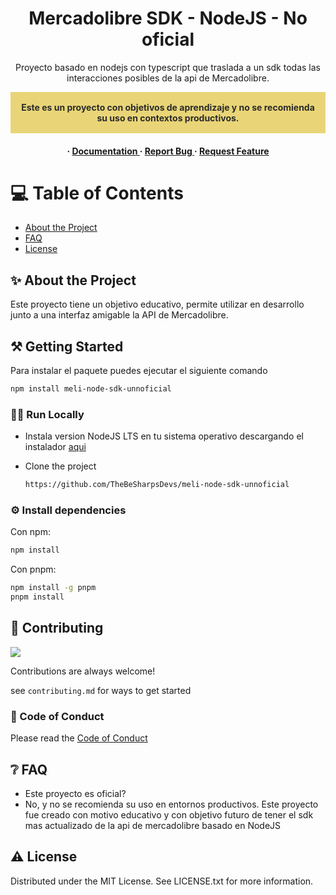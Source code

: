 <div align='center'>
<h1>Mercadolibre SDK - NodeJS - No oficial</h1>
<p>Proyecto basado en nodejs con typescript que traslada a un sdk todas las interacciones posibles de la api de Mercadolibre. 
</p><p style="background-color:#E9D577; color: #2b2b2b; font-weight: bold; padding: 1rem;">Este es un proyecto con objetivos de aprendizaje y no se recomienda su uso en contextos productivos.</p>

<h4> <span> · </span> <a href="https://github.com/ifritzler/meli-node-sdk-unnoficial/blob/master/README.md"> Documentation </a> <span> · </span> <a href="https://github.com/ifritzler/meli-node-sdk-unnoficial/issues"> Report Bug </a> <span> · </span> <a href="https://github.com/ifritzler/meli-node-sdk-unnoficial/issues"> Request Feature </a> </h4>
</div>

# 💻 Table of Contents

- [About the Project](#star2-about-the-project)
- [FAQ](#grey_question-faq)
- [License](#warning-license)


## ✨ About the Project
Este proyecto tiene un objetivo educativo, permite utilizar en desarrollo junto a una interfaz amigable la API de Mercadolibre. 
## ⚒️ Getting Started

Para instalar el paquete puedes ejecutar el siguiente comando

```bash
npm install meli-node-sdk-unnoficial
```

### 🏃‍♀️ Run Locally

- Instala version NodeJS LTS en tu sistema operativo descargando el instalador [aqui](https://nodejs.org/en)

- Clone the project

    ```bash
    https://github.com/TheBeSharpsDevs/meli-node-sdk-unnoficial
    ```

### ⚙️ Install dependencies

Con npm:
```bash
npm install
```
Con pnpm:
```bash
npm install -g pnpm
pnpm install
```


## 🌊 Contributing

<a href="https://github.com/TheBeSharpsDevs/meli-node-sdk-unnoficial/graphs/contributors"> <img src="https://contrib.rocks/image?repo=Louis3797/awesome-readme-template" /> </a>

Contributions are always welcome!

see `contributing.md` for ways to get started

### 📄 Code of Conduct

Please read the [Code of Conduct](https://github.com/TheBeSharpsDevs/meli-node-sdk-unnoficial/blob/master/CODE_OF_CONDUCT.md)

## ❔ FAQ

- Este proyecto es oficial?
- No, y no se recomienda su uso en entornos productivos. Este proyecto fue creado con motivo educativo y con objetivo futuro de tener el sdk mas actualizado de la api de mercadolibre basado en NodeJS


## ⚠️ License

Distributed under the MIT License. See LICENSE.txt for more information.